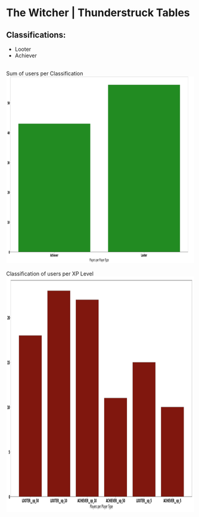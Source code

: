 # The Witcher | Thunderstruck Tables

## Classifications:
- Looter
- Achiever

<br />
Sum of users per Classification
<br />
<div align="center">
  <a href="https://github.com/Metanomic/bayesian_networks_example">
    <img src="images/sum_of_players_type.png" alt="Logo" width="997" height="499">
  </a>
</div>

<br />
Classification of users per XP Level
<br />
<div align="center">
  <a href="https://github.com/Metanomic/bayesian_networks_example">
    <img src="images/witcher_table.png" alt="Logo" width="789" height="630">
  </a>
</div>
